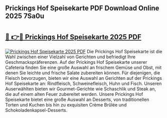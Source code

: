 ## Prickings Hof Speisekarte PDF Download Online 2025 7Sa0u

# <h2><a href="http://gcalqr.nevu.top/?p=Prickings+Hof+Speisekarte">🔗 👉🔴 Prickings Hof Speisekarte 2025 PDF</a></h2>

[![Prickings Hof Speisekarte 2025 PDF](https://i.imgur.com/dBaPXMq.png)](http://gcalqr.nevu.top/?p=Prickings+Hof+Speisekarte)
Die Prickings Hof Speisekarte ist die Wahl zwischen einer Vielzahl von Gerichten und befriedigt Ihre Geschmackspräferenzen. Auf der Prickings Hof Speisekarte unserer Cafeteria finden Sie eine große Auswahl an frischem Gemüse und Obst, mit denen Sie leichte und frische Salate zubereiten können. Für diejenigen, die Fleisch bevorzugen, bieten wir eine Auswahl an Gerichten auf der Prickings Hof Speisekarte an: Rindfleisch, Schweinefleisch, Huhn und Fisch. Unseren Auserwählten bieten wir Gourmet-Gerichte wie Schaschlik und Steak an, die auf einem alten Feuer zubereitet werden. Unsere Prickings Hof Speisekarte bietet eine große Auswahl an Desserts, von traditionellen Torten und Kuchen bis hin zu exquisiten Crème Brûlée und Schokoladenkapsel-Desserts.
